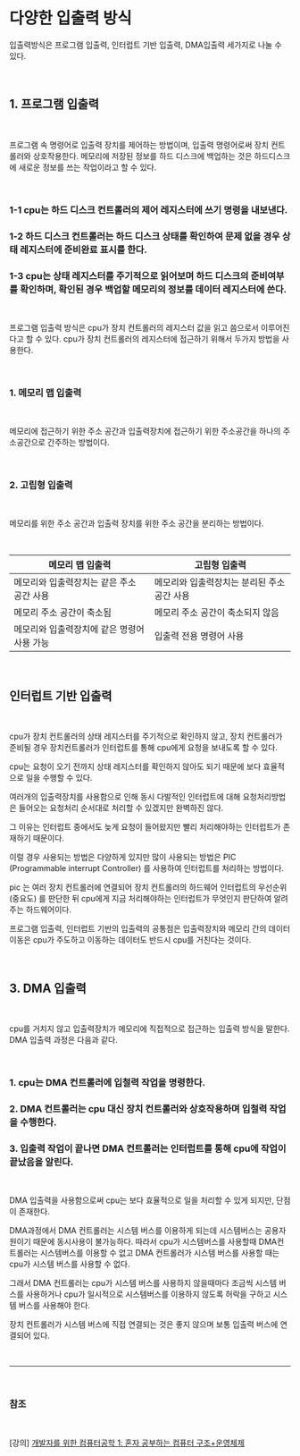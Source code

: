 # 다양한 입출력 방식

입출력방식은 프로그램 입출력, 인터럽트 기반 입출력, DMA입출력 세가지로 나눌 수 있다.

<br>

## 1. 프로그램 입출력

<br>

프로그램 속 명령어로 입출력 장치를 제어하는 방법이며, 입출력 명령어로써 장치 컨트롤러와 상호작용한다. 메모리에 저장된 정보를 하드 디스크에 백업하는 것은 하드디스크에 새로운 정보를 쓰는 작업이라고 할 수 있다.

<br>

### 1-1 cpu는 하드 디스크 컨트롤러의 제어 레지스터에 쓰기 명령을 내보낸다.

### 1-2 하드 디스크 컨트롤러는 하드 디스크 상태를 확인하여 문제 없을 경우 상태 레지스터에 준비완료 표시를 한다.

### 1-3 cpu는 상태 레지스터를 주기적으로 읽어보며 하드 디스크의 준비여부를 확인하며, 확인된 경우 백업할 메모리의 정보를 데이터 레지스터에 쓴다.

<br>

프로그램 입출력 방식은 cpu가 장치 컨트롤러의 레지스터 값을 읽고 씀으로서 이루어진다고 할 수 있다.
cpu가 장치 컨트롤러의 레지스터에 접근하기 위해서 두가지 방법을 사용한다.

<br>

### 1. 메모리 맵 입출력 

<br>

메모리에 접근하기 위한 주소 공간과 입출력장치에 접근하기 위한 주소공간을 하나의 주소공간으로 간주하는 방법이다.

<br>

### 2. 고립형 입출력 

<br>

메모리를 위한 주소 공간과 입출력 장치를 위한 주소 공간을 분리하는 방법이다.

<br>

|메모리 맵 입출력|고립형 입출력|
|---------------|------------|
|메모리와 입출력장치는 같은 주소 공간 사용|메모리와 입출력장치는 분리된 주소 공간 사용|
|메모리 주소 공간이 축소됨|메모리 주소 공간이 축소되지 않음|
|메모리와 입출력장치에 같은 명령어 사용 가능|입출력 전용 명령어 사용|

<br>

## 인터럽트 기반 입출력

<br>

cpu가 장치 컨트롤러의 상태 레지스터를 주기적으로 확인하지 않고, 장치 컨트롤러가 준비될 경우
장치컨트롤러가 인터럽트를 통해 cpu에게 요청을 보내도록 할 수 있다.

cpu는 요청이 오기 전까지 상태 레지스터를 확인하지 않아도 되기 때문에 보다 효율적으로 일을 수행할 수 있다.

여러개의 입출력장치를 사용함으로 인해 동시 다발적인 인터럽트에 대해 요청처리방법은 
들어오는 요청처리 순서대로 처리할 수 있겠지만 완벽하진 않다. 

그 이유는 인터럽트 중에서도 늦게 요청이 들어왔지만 빨리 처리해야하는 인터럽트가 존재하기 때문이다.

이럴 경우 사용되는 방법은 다양하게 있지만 많이 사용되는 방법은 PIC (Programmable interrupt Controller)
를 사용하여 인터럽트를 처리하는 방법이다.

pic 는 여러 장치 컨트롤러에 연결되어 장치 컨트롤러의 하드웨어 인터럽트의 우선순위 (중요도) 를 판단한 뒤
cpu에게 지금 처리해야하는 인터럽트가 무엇인지 판단하여 알려주는 하드웨어이다.

프로그램 입출력, 인터럽트 기반의 입출력의 공통점은 입출력장치와 메모리 간의 데이터 이동은 cpu가 주도하고
이동하는 데이터도 반드시 cpu를 거친다는 것이다.

<br>

## 3. DMA 입출력

<br>

cpu를 거치지 않고 입출력장치가 메모리에 직접적으로 접근하는 입출력 방식을 말한다. DMA 입출력 과정은 다음과 같다.

<br>

### 1. cpu는 DMA 컨트롤러에 입철력 작업을 명령한다.
### 2. DMA 컨트롤러는 cpu 대신 장치 컨트롤러와 상호작용하며 입철력 작업을 수행한다.
### 3. 입출력 작업이 끝나면 DMA 컨트롤러는 인터럽트를 통해 cpu에 작업이 끝났음을 알린다.

<br>

DMA 입출력을 사용함으로써 cpu는 보다 효율적으로 일을 처리할 수 있게 되지만, 단점이 존재한다.

DMA과정에서 DMA 컨트롤러는 시스템 버스를 이용하게 되는데 시스템버스는 공용자원이기 때문에
동시사용이 불가능하다. 따라서 cpu가 시스템버스를 사용할때 DMA컨트롤러는 시스템버스를 이용할 수 없고
DMA 컨트롤러가 시스템 버스를 사용할 때는 cpu가 시스템 버스를 사용할 수 없다.

그래서 DMA 컨트롤러는 cpu가 시스템 버스를 사용하지 않을때마다 조금씩 시스템 버스를 사용하거나
cpu가 일시적으로 시스템버스를 이용하지 않도록 허락을 구하고 시스템 버스를 사용해야 한다.

장치 컨트롤러가 시스템 버스에 직접 연결되는 것은 좋지 않으며 보통 입출력 버스에 연결되어 있다.

<br>

--- 

<br>

### 참조

<br>

[강의] [개발자를 위한 컴퓨터공학 1: 혼자 공부하는 컴퓨터 구조+운영체제](https://www.inflearn.com/course/%ED%98%BC%EC%9E%90-%EA%B3%B5%EB%B6%80%ED%95%98%EB%8A%94-%EC%BB%B4%ED%93%A8%ED%84%B0%EA%B5%AC%EC%A1%B0-%EC%9A%B4%EC%98%81%EC%B2%B4%EC%A0%9C)
